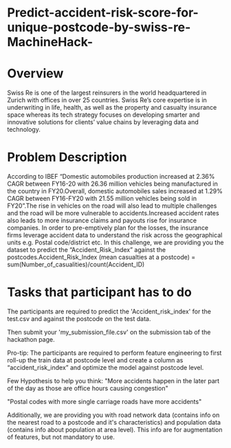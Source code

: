# Predict-accident-risk-score-for-unique-postcode-by-swiss-re-MachineHack-
# Overview
Swiss Re is one of the largest reinsurers in the world headquartered in Zurich with offices in over 25 countries. Swiss Re’s core expertise is in underwriting in life, health, as well as the property and casualty insurance space whereas its tech strategy focuses on developing smarter and innovative solutions for clients’ value chains by leveraging data and technology.
# Problem Description
According to IBEF “Domestic automobiles production increased at 2.36% CAGR between FY16-20 with 26.36 million vehicles being manufactured in the country in FY20.Overall, domestic automobiles sales increased at 1.29% CAGR between FY16-FY20 with 21.55 million vehicles being sold in FY20”.The rise in vehicles on the road will also lead to multiple challenges and the road will be more vulnerable to accidents.Increased accident rates also leads to more insurance claims and payouts rise for insurance companies.
In order to pre-emptively plan for the losses, the insurance firms leverage accident data to understand the risk across the geographical units e.g. Postal code/district etc.
In this challenge, we are providing you the dataset to predict the “Accident_Risk_Index” against the postcodes.Accident_Risk_Index (mean casualties at a postcode) = sum(Number_of_casualities)/count(Accident_ID)
# Tasks that participant has to do
The participants are required to predict the 'Accident_risk_index' for the test.csv and against the postcode on the test data.

Then submit your 'my_submission_file.csv' on the submission tab of the hackathon page.

Pro-tip: The participants are required to perform feature engineering to first roll-up the train data at postcode level and create a column as “accident_risk_index” and optimize the model against postcode level.

Few Hypothesis to help you think: "More accidents happen in the later part of the day as those are office hours causing congestion"

"Postal codes with more single carriage roads have more accidents"

Additionally, we are providing you with road network data (contains info on the nearest road to a postcode and it's characteristics) and population data (contains info about population at area level). This info are for augmentation of features, but not mandatory to use.
